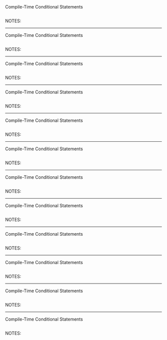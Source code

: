 <div class="slide-title">Compile-Time Conditional Statements</div>

<pre><code class='sample' sample='cpp17_features/03_language_compile-time_conditional_statements/00_print_interface.cpp#primary'></code></pre>

NOTES:

---

<div class="slide-title">Compile-Time Conditional Statements</div>

<pre><code class='sample' sample='cpp17_features/03_language_compile-time_conditional_statements/01_print_cpp11_recursive_pack_expansion.cpp#primary'></code></pre>

NOTES:

---

<div class="slide-title">Compile-Time Conditional Statements</div>

<pre><code class='sample' sample='cpp17_features/03_language_compile-time_conditional_statements/02_print_cpp17_recursive_if_constexpr.cpp#primary'></code></pre>

NOTES:

---

<div class="slide-title">Compile-Time Conditional Statements</div>

<pre><code class='sample' sample='cpp17_features/03_language_compile-time_conditional_statements/10_make_unique_interface.cpp#primary'></code></pre>

NOTES:

---

<div class="slide-title">Compile-Time Conditional Statements</div>

<pre><code class='sample' sample='cpp17_features/03_language_compile-time_conditional_statements/11_make_unique_cpp11_sfinae.cpp#primary'></code></pre>

NOTES:

---

<div class="slide-title">Compile-Time Conditional Statements</div>

<pre><code class='sample' sample='cpp17_features/03_language_compile-time_conditional_statements/12_make_unique_cpp17_if_constexpr.cpp#primary'></code></pre>

NOTES:

---

<div class="slide-title">Compile-Time Conditional Statements</div>

<pre><code class='sample' sample='cpp17_features/03_language_compile-time_conditional_statements/20_advance_cpp11_tag_dispatching.cpp#primary'></code></pre>

NOTES:

---

<div class="slide-title">Compile-Time Conditional Statements</div>

<pre><code class='sample' sample='cpp17_features/03_language_compile-time_conditional_statements/21_advance_interface.cpp#primary'></code></pre>

NOTES:

---

<div class="slide-title">Compile-Time Conditional Statements</div>

<pre><code class='sample' sample='cpp17_features/03_language_compile-time_conditional_statements/22_advance_cpp17_if_constexpr.cpp#primary'></code></pre>

NOTES:

---

<div class="slide-title">Compile-Time Conditional Statements</div>

<pre><code class='sample' sample='cpp17_features/03_language_compile-time_conditional_statements/30_person.cpp#primary'></code></pre>

NOTES:

---

<div class="slide-title">Compile-Time Conditional Statements</div>

<pre><code class='sample' sample='cpp17_features/03_language_compile-time_conditional_statements/31_person_cpp11_get_fully_specialized.cpp#primary'></code></pre>

NOTES:

---

<div class="slide-title">Compile-Time Conditional Statements</div>

<pre><code class='sample' sample='cpp17_features/03_language_compile-time_conditional_statements/32_person_cpp17_get_if_constexpr.cpp#primary'></code></pre>

NOTES:

